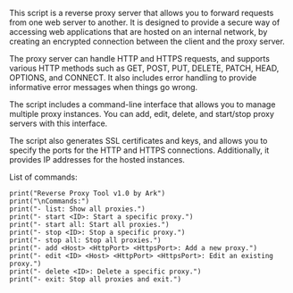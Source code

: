 This script is a reverse proxy server that allows you to forward requests from one web server to another. It is designed to provide a secure way of accessing web applications that are hosted on an internal network, by creating an encrypted connection between the client and the proxy server.

The proxy server can handle HTTP and HTTPS requests, and supports various HTTP methods such as GET, POST, PUT, DELETE, PATCH, HEAD, OPTIONS, and CONNECT. It also includes error handling to provide informative error messages when things go wrong.

The script includes a command-line interface that allows you to manage multiple proxy instances. You can add, edit, delete, and start/stop proxy servers with this interface.

The script also generates SSL certificates and keys, and allows you to specify the ports for the HTTP and HTTPS connections. Additionally, it provides IP addresses for the hosted instances.

List of commands:

    print("Reverse Proxy Tool v1.0 by Ark")
    print("\nCommands:")
    print("- list: Show all proxies.")
    print("- start <ID>: Start a specific proxy.")
    print("- start all: Start all proxies.")
    print("- stop <ID>: Stop a specific proxy.")
    print("- stop all: Stop all proxies.")
    print("- add <Host> <HttpPort> <HttpsPort>: Add a new proxy.")
    print("- edit <ID> <Host> <HttpPort> <HttpsPort>: Edit an existing proxy.")
    print("- delete <ID>: Delete a specific proxy.")
    print("- exit: Stop all proxies and exit.")
